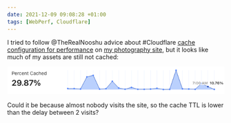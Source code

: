 ```yaml
---
date: 2021-12-09 09:08:28 +01:00
tags: [WebPerf, Cloudflare]
---
```


I tried to follow @TheRealNooshu advice about #Cloudflare [cache configuration for performance](https://nooshu.com/blog/2021/09/06/migrating-from-github-pages-to-cloudflare-and-netlify/#web-performance) on [my photography site](https://nicolas-hoizey.photo), but it looks like much of my assets are still not cached:

![A low percent of assets are cached](cloudflare-cache.png)

Could it be because almost nobody visits the site, so the cache TTL is lower than the delay between 2 visits?